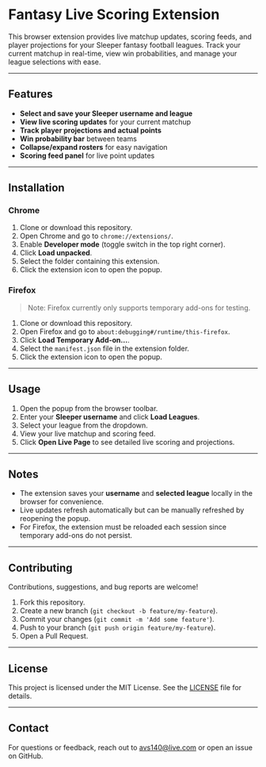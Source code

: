 # Fantasy Live Scoring Extension

This browser extension provides live matchup updates, scoring feeds, and player projections for your Sleeper fantasy football leagues. Track your current matchup in real-time, view win probabilities, and manage your league selections with ease.

---

## Features

- **Select and save your Sleeper username and league**
- **View live scoring updates** for your current matchup
- **Track player projections and actual points**
- **Win probability bar** between teams
- **Collapse/expand rosters** for easy navigation
- **Scoring feed panel** for live point updates

---

## Installation

### Chrome

1. Clone or download this repository.
2. Open Chrome and go to `chrome://extensions/`.
3. Enable **Developer mode** (toggle switch in the top right corner).
4. Click **Load unpacked**.
5. Select the folder containing this extension.
6. Click the extension icon to open the popup.

### Firefox

> Note: Firefox currently only supports temporary add-ons for testing.

1. Clone or download this repository.
2. Open Firefox and go to `about:debugging#/runtime/this-firefox`.
3. Click **Load Temporary Add-on…**.
4. Select the `manifest.json` file in the extension folder.
5. Click the extension icon to open the popup.

---

## Usage

1. Open the popup from the browser toolbar.
2. Enter your **Sleeper username** and click **Load Leagues**.
3. Select your league from the dropdown.
4. View your live matchup and scoring feed.
5. Click **Open Live Page** to see detailed live scoring and projections.

---

## Notes

- The extension saves your **username** and **selected league** locally in the browser for convenience.
- Live updates refresh automatically but can be manually refreshed by reopening the popup.
- For Firefox, the extension must be reloaded each session since temporary add-ons do not persist.

---

## Contributing

Contributions, suggestions, and bug reports are welcome!  

1. Fork this repository.
2. Create a new branch (`git checkout -b feature/my-feature`).
3. Commit your changes (`git commit -m 'Add some feature'`).
4. Push to your branch (`git push origin feature/my-feature`).
5. Open a Pull Request.

---

## License

This project is licensed under the MIT License. See the [LICENSE](LICENSE) file for details.

---

## Contact

For questions or feedback, reach out to avs140@live.com or open an issue on GitHub.
